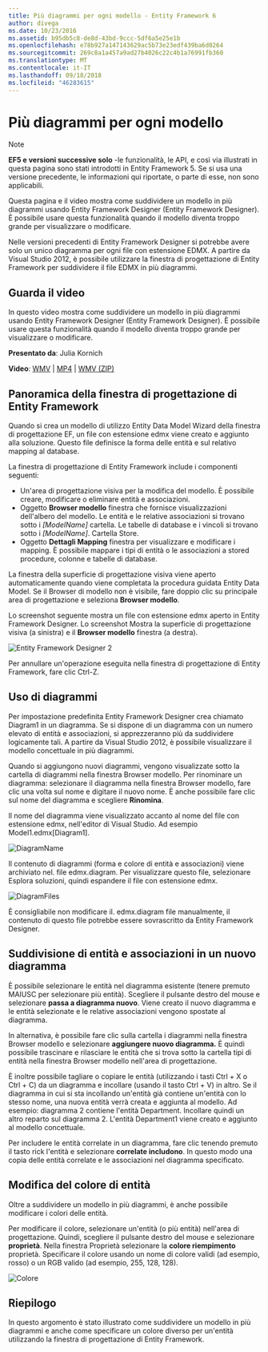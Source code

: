 ```yaml
---
title: Più diagrammi per ogni modello - Entity Framework 6
author: divega
ms.date: 10/23/2016
ms.assetid: b95db5c8-de8d-43bd-9ccc-5df6a5e25e1b
ms.openlocfilehash: e78b927a147143629ac5b73e23edf439ba6d0264
ms.sourcegitcommit: 269c8a1a457a9ad27b4026c22c4b1a76991fb360
ms.translationtype: MT
ms.contentlocale: it-IT
ms.lasthandoff: 09/18/2018
ms.locfileid: "46283615"
---
```

# <a name="multiple-diagrams-per-model"></a>Più diagrammi per ogni modello
> [!NOTE]
> **EF5 e versioni successive solo** -le funzionalità, le API, e così via illustrati in questa pagina sono stati introdotti in Entity Framework 5. Se si usa una versione precedente, le informazioni qui riportate, o parte di esse, non sono applicabili.

Questa pagina e il video mostra come suddividere un modello in più diagrammi usando Entity Framework Designer (Entity Framework Designer). È possibile usare questa funzionalità quando il modello diventa troppo grande per visualizzare o modificare.

Nelle versioni precedenti di Entity Framework Designer si potrebbe avere solo un unico diagramma per ogni file con estensione EDMX. A partire da Visual Studio 2012, è possibile utilizzare la finestra di progettazione di Entity Framework per suddividere il file EDMX in più diagrammi.

## <a name="watch-the-video"></a>Guarda il video
In questo video mostra come suddividere un modello in più diagrammi usando Entity Framework Designer (Entity Framework Designer). È possibile usare questa funzionalità quando il modello diventa troppo grande per visualizzare o modificare.

**Presentato da**: Julia Kornich

**Video**: [WMV](https://download.microsoft.com/download/5/C/2/5C2B52AB-5532-426F-B078-1E253341B5FA/HDI-ITPro-MSDN-winvideo-multiplediagrams.wmv) | [MP4](https://download.microsoft.com/download/5/C/2/5C2B52AB-5532-426F-B078-1E253341B5FA/HDI-ITPro-MSDN-mp4video-multiplediagrams.m4v) | [WMV (ZIP)](https://download.microsoft.com/download/5/C/2/5C2B52AB-5532-426F-B078-1E253341B5FA/HDI-ITPro-MSDN-winvideo-multiplediagrams.zip)

## <a name="ef-designer-overview"></a>Panoramica della finestra di progettazione di Entity Framework

Quando si crea un modello di utilizzo Entity Data Model Wizard della finestra di progettazione EF, un file con estensione edmx viene creato e aggiunto alla soluzione. Questo file definisce la forma delle entità e sul relativo mapping al database.

La finestra di progettazione di Entity Framework include i componenti seguenti:

-   Un'area di progettazione visiva per la modifica del modello. È possibile creare, modificare o eliminare entità e associazioni.
-   Oggetto **Browser modello** finestra che fornisce visualizzazioni dell'albero del modello.  Le entità e le relative associazioni si trovano sotto i *\[ModelName\]* cartella. Le tabelle di database e i vincoli si trovano sotto i  *\[ModelName\]*. Cartella Store.
-   Oggetto **Dettagli Mapping** finestra per visualizzare e modificare i mapping. È possibile mappare i tipi di entità o le associazioni a stored procedure, colonne e tabelle di database. 

La finestra della superficie di progettazione visiva viene aperto automaticamente quando viene completata la procedura guidata Entity Data Model. Se il Browser di modello non è visibile, fare doppio clic su principale area di progettazione e seleziona **Browser modello**.

Lo screenshot seguente mostra un file con estensione edmx aperto in Entity Framework Designer. Lo screenshot Mostra la superficie di progettazione visiva (a sinistra) e il **Browser modello** finestra (a destra).

![Entity Framework Designer 2](~/ef6/media/efdesigner2.png)

Per annullare un'operazione eseguita nella finestra di progettazione di Entity Framework, fare clic Ctrl-Z.

## <a name="working-with-diagrams"></a>Uso di diagrammi

Per impostazione predefinita Entity Framework Designer crea chiamato Diagram1 in un diagramma. Se si dispone di un diagramma con un numero elevato di entità e associazioni, si apprezzeranno più da suddividere logicamente tali. A partire da Visual Studio 2012, è possibile visualizzare il modello concettuale in più diagrammi.   

Quando si aggiungono nuovi diagrammi, vengono visualizzate sotto la cartella di diagrammi nella finestra Browser modello. Per rinominare un diagramma: selezionare il diagramma nella finestra Browser modello, fare clic una volta sul nome e digitare il nuovo nome.  È anche possibile fare clic sul nome del diagramma e scegliere **Rinomina**.

Il nome del diagramma viene visualizzato accanto al nome del file con estensione edmx, nell'editor di Visual Studio. Ad esempio Model1.edmx\[Diagram1\].

![DiagramName](~/ef6/media/diagramname.png)

Il contenuto di diagrammi (forma e colore di entità e associazioni) viene archiviato nel. file edmx.diagram. Per visualizzare questo file, selezionare Esplora soluzioni, quindi espandere il file con estensione edmx. 

![DiagramFiles](~/ef6/media/diagramfiles.png)

È consigliabile non modificare il. edmx.diagram file manualmente, il contenuto di questo file potrebbe essere sovrascritto da Entity Framework Designer.
 
## <a name="splitting-entities-and-associations-into-a-new-diagram"></a>Suddivisione di entità e associazioni in un nuovo diagramma

È possibile selezionare le entità nel diagramma esistente (tenere premuto MAIUSC per selezionare più entità). Scegliere il pulsante destro del mouse e selezionare **passa a diagramma nuovo**. Viene creato il nuovo diagramma e le entità selezionate e le relative associazioni vengono spostate al diagramma.

In alternativa, è possibile fare clic sulla cartella i diagrammi nella finestra Browser modello e selezionare **aggiungere nuovo diagramma.** È quindi possibile trascinare e rilasciare le entità che si trova sotto la cartella tipi di entità nella finestra Browser modello nell'area di progettazione.

È inoltre possibile tagliare o copiare le entità (utilizzando i tasti Ctrl + X o Ctrl + C) da un diagramma e incollare (usando il tasto Ctrl + V) in altro. Se il diagramma in cui si sta incollando un'entità già contiene un'entità con lo stesso nome, una nuova entità verrà creata e aggiunta al modello.  Ad esempio: diagramma 2 contiene l'entità Department. Incollare quindi un altro reparto sul diagramma 2. L'entità Department1 viene creato e aggiunto al modello concettuale.   

Per includere le entità correlate in un diagramma, fare clic tenendo premuto il tasto rick l'entità e selezionare **correlate includono**. In questo modo una copia delle entità correlate e le associazioni nel diagramma specificato.

## <a name="changing-the-color-of-entities"></a>Modifica del colore di entità

Oltre a suddividere un modello in più diagrammi, è anche possibile modificare i colori delle entità.

Per modificare il colore, selezionare un'entità (o più entità) nell'area di progettazione. Quindi, scegliere il pulsante destro del mouse e selezionare **proprietà**. Nella finestra Proprietà selezionare la **colore riempimento** proprietà. Specificare il colore usando un nome di colore validi (ad esempio, rosso) o un RGB valido (ad esempio, 255, 128, 128). 

![Colore](~/ef6/media/color.png)

## <a name="summary"></a>Riepilogo

In questo argomento è stato illustrato come suddividere un modello in più diagrammi e anche come specificare un colore diverso per un'entità utilizzando la finestra di progettazione di Entity Framework. 

